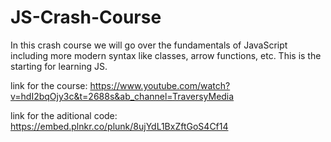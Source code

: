 # JS-Crash-Course
In this crash course we will go over the fundamentals of JavaScript including more modern syntax like classes, arrow functions, etc. This is the starting for learning JS.

link for the course: https://www.youtube.com/watch?v=hdI2bqOjy3c&t=2688s&ab_channel=TraversyMedia

link for the aditional code: https://embed.plnkr.co/plunk/8ujYdL1BxZftGoS4Cf14
